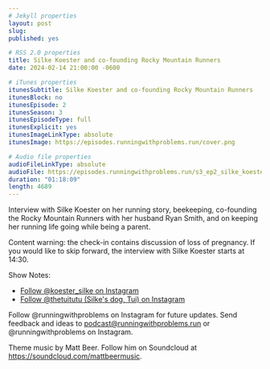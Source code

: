 ```yaml
---
# Jekyll properties
layout: post
slug:
published: yes

# RSS 2.0 properties
title: Silke Koester and co-founding Rocky Mountain Runners
date: 2024-02-14 21:00:00 -0600

# iTunes properties
itunesSubtitle: Silke Koester and co-founding Rocky Mountain Runners
itunesBlock: no
itunesEpisode: 2
itunesSeason: 3
itunesEpisodeType: full
itunesExplicit: yes
itunesImageLinkType: absolute
itunesImage: https://episodes.runningwithproblems.run/cover.png

# Audio file properties
audioFileLinkType: absolute
audioFile: https://episodes.runningwithproblems.run/s3_ep2_silke_koester.m4a
duration: "01:18:09"
length: 4689
---
```


Interview with Silke Koester on her running story, beekeeping, co-founding the Rocky Mountain Runners with her husband Ryan Smith, and on keeping her running life going while being a parent.

Content warning: the check-in contains discussion of loss of pregnancy. If you would like to skip forward, the interview with Silke Koester starts at 14:30.

Show Notes:
- [Follow @koester_silke on Instagram](https://www.instagram.com/koester_silke/)
- [Follow @thetuitutu (Silke's dog, Tui) on Instagram](https://www.instagram.com/thetuitutu)

Follow @runningwithproblems on Instagram for future updates. Send feedback and ideas to podcast@runningwithproblems.run or @runningwithproblems on Instagram.

Theme music by Matt Beer. Follow him on Soundcloud at https://soundcloud.com/mattbeermusic.
